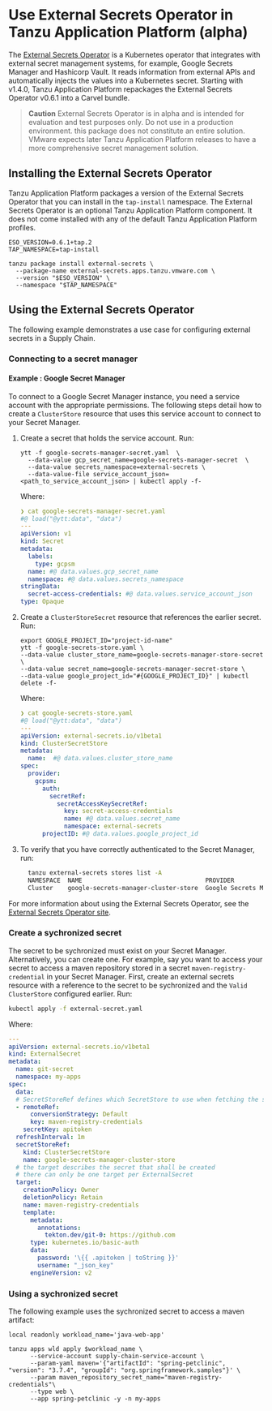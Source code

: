 # Use External Secrets Operator in Tanzu Application Platform (alpha)

The [External Secrets Operator](https://external-secrets.io) is a Kubernetes
operator that integrates with external secret management systems, for example,
Google Secrets Manager and Hashicorp Vault. It reads information from external
APIs and automatically injects the values into a Kubernetes secret. Starting
with v1.4.0, Tanzu Application Platform repackages the External Secrets Operator
v0.6.1 into a Carvel bundle.

>**Caution** External Secrets Operator is in alpha and is intended for
>evaluation and test purposes only. Do not use in a production environment.
>this package does not constitute an entire solution.
>VMware expects later Tanzu Application Platform releases to have a more comprehensive
>secret management solution.

## Installing the External Secrets Operator

Tanzu Application Platform packages a version of the External Secrets Operator
that you can install in the `tap-install` namespace.  The External Secrets
Operator is an optional Tanzu Application Platform component. It does not come installed with any of
the default Tanzu Application Platform profiles.

```console
ESO_VERSION=0.6.1+tap.2
TAP_NAMESPACE=tap-install

tanzu package install external-secrets \
  --package-name external-secrets.apps.tanzu.vmware.com \
  --version "$ESO_VERSION" \
  --namespace "$TAP_NAMESPACE"
```

## Using the External Secrets Operator

The following example demonstrates a use case for configuring external
secrets in a Supply Chain.

### Connecting to a secret manager

#### Example : Google Secret Manager

To connect to a Google Secret Manager instance, you need a service account with the appropriate
permissions. The following steps detail how to create a `ClusterStore` resource
that uses this service account to connect to your Secret Manager.

1. Create a secret that holds the service account. Run:

    ```console
    ytt -f google-secrets-manager-secret.yaml  \
      --data-value gcp_secret_name=google-secrets-manager-secret  \
      --data-value secrets_namespace=external-secrets \
      --data-value-file service_account_json=<path_to_service_account_json> | kubectl apply -f-
    ```

    Where:

    ```yaml
    ❯ cat google-secrets-manager-secret.yaml
    #@ load("@ytt:data", "data")
    ---
    apiVersion: v1
    kind: Secret
    metadata:
      labels:
        type: gcpsm
      name: #@ data.values.gcp_secret_name
      namespace: #@ data.values.secrets_namespace
    stringData:
      secret-access-credentials: #@ data.values.service_account_json
    type: Opaque
    ```

2. Create a `ClusterStoreSecret` resource that references the earlier secret. Run:

    ```console
    export GOOGLE_PROJECT_ID="project-id-name"
    ytt -f google-secrets-store.yaml \
    --data-value cluster_store_name=google-secrets-manager-store-secret \
    --data-value secret_name=google-secrets-manager-secret-store \
    --data-value google_project_id="#{GOOGLE_PROJECT_ID}" | kubectl delete -f-
    ```

    Where:

    ```yaml
    ❯ cat google-secrets-store.yaml
    #@ load("@ytt:data", "data")
    ---
    apiVersion: external-secrets.io/v1beta1
    kind: ClusterSecretStore
    metadata:
      name:  #@ data.values.cluster_store_name
    spec:
      provider:
        gcpsm:
          auth:
            secretRef:
              secretAccessKeySecretRef:
                key: secret-access-credentials
                name: #@ data.values.secret_name
                namespace: external-secrets
          projectID: #@ data.values.google_project_id
    ```

3. To verify that you have correctly authenticated to the Secret Manager, run:

    ```sh
      tanzu external-secrets stores list -A
      NAMESPACE  NAME                                  PROVIDER                STATUS
      Cluster    google-secrets-manager-cluster-store  Google Secrets Manager  Valid
    ```

For more information about using the External Secrets Operator,
see the [External Secrets Operator
site](https://external-secrets.io).

### Create a sychronized secret

The secret to be sychronized must exist on your Secret Manager. Alternatively, you
can create one. For example, say you want to access your secret to access a
maven repository stored in a secret `maven-registry-credential` in your Secret
Manager. First, create an external secrets resource with a reference to the
secret to be sychronized and the `Valid` `ClusterStore` configured earlier. Run:

```sh
kubectl apply -f external-secret.yaml
```

Where:

```yaml
---
apiVersion: external-secrets.io/v1beta1
kind: ExternalSecret
metadata:
  name: git-secret
  namespace: my-apps
spec:
  data:
  # SecretStoreRef defines which SecretStore to use when fetching the secret data
  - remoteRef:
      conversionStrategy: Default
      key: maven-registry-credentials
    secretKey: apitoken
  refreshInterval: 1m
  secretStoreRef:
    kind: ClusterSecretStore
    name: google-secrets-manager-cluster-store
  # the target describes the secret that shall be created
  # there can only be one target per ExternalSecret
  target:
    creationPolicy: Owner
    deletionPolicy: Retain
    name: maven-registry-credentials
    template:
      metadata:
        annotations:
          tekton.dev/git-0: https://github.com
      type: kubernetes.io/basic-auth
      data:
        password: '\{{ .apitoken | toString }}'
        username: "_json_key"
      engineVersion: v2
```

### Using a sychronized secret

The following example uses the sychronized secret to access a maven artifact:

```console
local readonly workload_name='java-web-app'

tanzu apps wld apply $workload_name \
      --service-account supply-chain-service-account \
      --param-yaml maven='{"artifactId": "spring-petclinic", "version": "3.7.4", "groupId": "org.springframework.samples"}' \
      --param maven_repository_secret_name="maven-registry-credentials"\
      --type web \
      --app spring-petclinic -y -n my-apps
```
